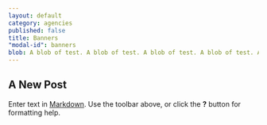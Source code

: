 ```yaml
---
layout: default
category: agencies
published: false
title: Banners
"modal-id": banners
blob: A blob of test. A blob of test. A blob of test. A blob of test. A blob of test. A blob of test. A blob of test. A blob of test.
---
```



## A New Post

Enter text in [Markdown](http://daringfireball.net/projects/markdown/). Use the toolbar above, or click the **?** button for formatting help.
